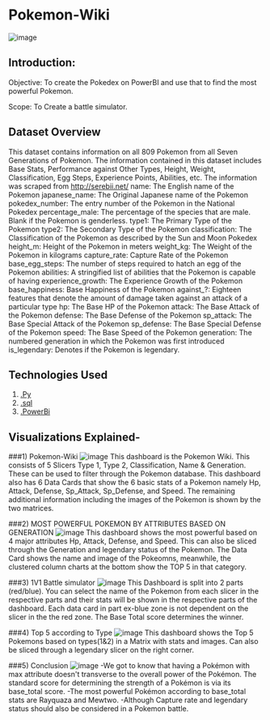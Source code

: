 # Pokemon-Wiki
![image](https://github.com/SiddharthaKandpal/pokemon/assets/78250442/f473cf3c-07ed-4084-9a8a-34e3bdec06bd)

## Introduction:
Objective: To create the Pokedex on PowerBI and use that to find the most powerful Pokemon.  

Scope: To Create a battle simulator.
## Dataset Overview
This dataset contains information on all 809 Pokemon from all Seven Generations of Pokemon. The information contained in this dataset includes Base Stats, Performance against Other Types, Height, Weight, Classification, Egg Steps, Experience Points, Abilities, etc. The information was scraped from http://serebii.net/
name: The English name of the Pokemon
japanese_name: The Original Japanese name of the Pokemon
pokedex_number: The entry number of the Pokemon in the National Pokedex
percentage_male: The percentage of the species that are male. Blank if the Pokemon is genderless.
type1: The Primary Type of the Pokemon
type2: The Secondary Type of the Pokemon
classification: The Classification of the Pokemon as described by the Sun and Moon Pokedex
height_m: Height of the Pokemon in meters
weight_kg: The Weight of the Pokemon in kilograms
capture_rate: Capture Rate of the Pokemon
base_egg_steps: The number of steps required to hatch an egg of the Pokemon
abilities: A stringified list of abilities that the Pokemon is capable of having
experience_growth: The Experience Growth of the Pokemon
base_happiness: Base Happiness of the Pokemon
against_?: Eighteen features that denote the amount of damage taken against an attack of a particular type
hp: The Base HP of the Pokemon
attack: The Base Attack of the Pokemon
defense: The Base Defense of the Pokemon
sp_attack: The Base Special Attack of the Pokemon
sp_defense: The Base Special Defense of the Pokemon
speed: The Base Speed of the Pokemon
generation: The numbered generation in which the Pokemon was first introduced
is_legendary: Denotes if the Pokemon is legendary.

## Technologies Used  
1) [.Py](https://www.python.org/downloads/)
2) [.sql](https://www.microsoft.com/en-ca/sql-server/sql-server-downloads)
3) [.PowerBi](https://powerbi.microsoft.com/en-us/downloads/)

## Visualizations Explained-
###1) Pokemon-Wiki
![image](https://github.com/SiddharthaKandpal/pokemon/assets/78250442/4417b95f-94da-447f-9e19-b21e389826b4)
This dashboard is the Pokemon Wiki. This consists of 5 Slicers Type 1, Type 2, Classification, Name & Generation. These can be used to filter through the Pokemon database. This dashboard also has 6 Data Cards that show the 6 basic stats of a Pokemon namely Hp, Attack, Defense, Sp_Attack, Sp_Defense, and Speed. The remaining additional information including the images of the Pokemon is shown by the two matrices.

###2)  MOST POWERFUL POKEMON BY ATTRIBUTES BASED ON GENERATION
![image](https://github.com/SiddharthaKandpal/pokemon/assets/78250442/b3d6c1d4-dab1-4f50-8b8e-cbeef53ce855)
This dashboard shows the most powerful based on 4 major attributes Hp, Attack, Defense, and Speed. This can also be sliced through the Generation and legendary status of the Pokemon.
The Data Card shows the name and image of the Pokeomns, meanwhile, the clustered column charts at the bottom show the TOP 5 in that category.

###3)  1V1 Battle simulator
![image](https://github.com/SiddharthaKandpal/pokemon/assets/78250442/b3d6c1d4-dab1-4f50-8b8e-cbeef53ce855)
This Dashboard is split into 2 parts (red/blue). You can select the name of the Pokemon from each slicer in the respective parts and their stats will be shown in the respective parts of the dashboard. Each data card in part ex-blue zone is not dependent on the slicer in the the red zone. The Base Total score determines the winner.

###4)  Top 5 according to Type
![image](https://github.com/SiddharthaKandpal/pokemon/assets/78250442/edcd3b4a-b6ad-469d-8647-ea6db3f114b8)
This dashboard shows the Top 5 Pokemons based on types(1&2) in a Matrix with stats and images. Can also be sliced through a legendary slicer on the right corner. 

###5)  Conclusion
![image](https://github.com/SiddharthaKandpal/pokemon/assets/78250442/aa02e4a4-e59a-4780-85c6-22f4de500deb)
-We got to know that having a Pokémon with max attribute doesn't transverse to the overall power of the Pokémon. The standard score for determining the strength of a Pokémon is via its base_total score.
-The most powerful Pokémon according to base_total stats are Rayquaza and Mewtwo.
-Although Capture rate and legendary status should also be considered in a Pokemon battle. 












